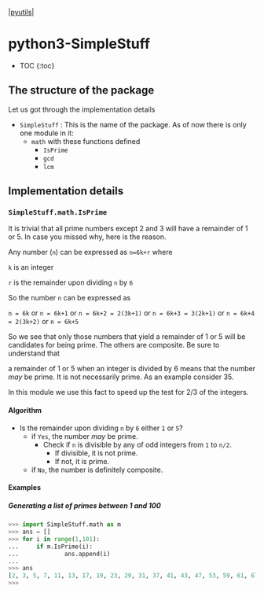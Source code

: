 \|[pyutils](https://subimal.github.io/pyutils/#pyutils)\|

# python3-SimpleStuff

* TOC
{:toc}

## The structure of the package

Let us got through the implementation details
* `SimpleStuff` : This is the name of the package. As of now there is only one module in it:
  * ``math`` with these functions defined
    * ``IsPrime``
    * ``gcd``
    * ``lcm``

## Implementation details
### ``SimpleStuff.math.IsPrime``
It is trivial that all prime numbers except 2 and 3 will have a remainder of 1 or 5. In case you missed why, here is the reason.

Any number (`n`) can be expressed as `n=6k+r` where 

`k` is an integer

`r` is the remainder upon dividing `n` by `6`

So the number `n` can be expressed as

`n = 6k` or `n = 6k+1` or `n = 6k+2 = 2(3k+1)` or `n = 6k+3 = 3(2k+1)` or `n = 6k+4 = 2(3k+2)` or `n = 6k+5`

So we see that only those numbers that yield a remainder of 1 or 5 will be candidates for being prime. The others are composite. Be sure to understand that 

a remainder of 1 or 5 when an integer is divided by 6 means that the number *may* be prime. It is not necessarily prime. As an example consider 35.


In this module we use this fact to speed up the test for 2/3 of the integers.

#### Algorithm
* Is the remainder upon dividing `n` by `6` either `1` or `5`?
  * if `Yes`, the number *may* be prime.
    * Check if `n` is divisible by any of odd integers from `1` to `n/2`.
      * If divisible, it is not prime.
      * If not, it is prime.
  * if `No`, the number is definitely composite.


#### Examples

##### Generating a list of primes between 1 and 100

```python
>>> import SimpleStuff.math as m
>>> ans = []
>>> for i in range(1,101):
...     if m.IsPrime(i):
...             ans.append(i)
... 
>>> ans
[2, 3, 5, 7, 11, 13, 17, 19, 23, 29, 31, 37, 41, 43, 47, 53, 59, 61, 67, 71, 73, 79, 83, 89, 97]
>>>
```
